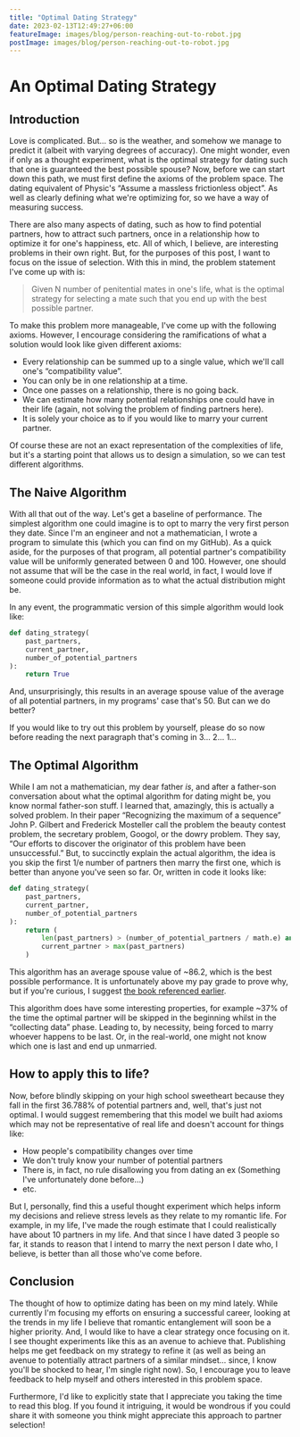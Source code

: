```yaml
---
title: "Optimal Dating Strategy"
date: 2023-02-13T12:49:27+06:00
featureImage: images/blog/person-reaching-out-to-robot.jpg
postImage: images/blog/person-reaching-out-to-robot.jpg
---
```

# An Optimal Dating Strategy

## Introduction
Love is complicated. But… so is the weather, and somehow we manage to predict it (albeit with varying degrees of accuracy).  One might wonder, even if only as a thought experiment, what is the optimal strategy for dating such that one is guaranteed the best possible spouse?  Now, before we can start down this path, we must first define the axioms of the problem space.  The dating equivalent of Physic's “Assume a massless frictionless object”.   As well as clearly defining what we're optimizing for, so we have a way of measuring success.

There are also many aspects of dating, such as how to find potential partners, how to attract such partners, once in a relationship how to optimize it for one's happiness, etc.  All of which, I believe, are interesting problems in their own right.  But, for the purposes of this post, I want to focus on the issue of selection.  With this in mind, the problem statement I've come up with is:

> Given N number of penitential mates in one's life, what is the optimal strategy for selecting a mate such that you end up with the best possible partner.

To make this problem more manageable, I've come up with the following axioms.  However, I encourage considering the ramifications of what a solution would look like given different axioms:

* Every relationship can be summed up to a single value, which we'll call one's “compatibility value”.
* You can only be in one relationship at a time.
* Once one passes on a relationship, there is no going back.
* We can estimate how many potential relationships one could have in their life (again, not solving the problem of finding partners here).
* It is solely your choice as to if you would like to marry your current partner.

Of course these are not an exact representation of the complexities of life, but it's a starting point that allows us to design a simulation, so we can test different algorithms.

## The Naive Algorithm
With all that out of the way.  Let's get a baseline of performance.  The simplest algorithm one could imagine is to opt to marry the very first person they date.  Since I'm an engineer and not a mathematician, I wrote a program to simulate this (which you can find on my GitHub).  As a quick aside, for the purposes of that program, all potential partner's compatibility value will be uniformly generated between 0 and 100. However, one should not assume that will be the case in the real world, in fact, I would love if someone could provide information as to what the actual distribution might be.

In any event, the programmatic version of this simple algorithm would look like:

```python
def dating_strategy(
    past_partners,
    current_partner,
    number_of_potential_partners
):
    return True
```

And, unsurprisingly, this results in an average spouse value of the average of all potential partners, in my programs' case that's 50.  But can we do better?

If you would like to try out this problem by yourself, please do so now before reading the next paragraph that's coming in 3… 2… 1…

## The Optimal Algorithm
While I am not a mathematician, my dear father _is_, and after a father-son conversation about what the optimal algorithm for dating might be, you know normal father-son stuff.  I learned that, amazingly, this is actually a solved problem.  In their paper “Recognizing the maximum of a sequence” John P. Gilbert and Frederick Mosteller call the problem the beauty contest problem, the secretary problem, Googol, or the dowry problem. They say, “Our efforts to discover the originator of this problem have been unsuccessful.”  But, to succinctly explain the actual algorithm, the idea is you skip the first 1/e number of partners then marry the first one, which is better than anyone you've seen so far.  Or, written in code it looks like:

```python
def dating_strategy(
    past_partners,
    current_partner,
    number_of_potential_partners
):
    return (
        len(past_partners) > (number_of_potential_partners / math.e) and
        current_partner > max(past_partners)
    )
```

This algorithm has an average spouse value of ~86.2, which is the best possible performance.  It is unfortunately above my pay grade to prove why, but if you're curious, I suggest [the book referenced earlier](https://books.google.com/books?id=dcgUsrsaZRYC).

This algorithm does have some interesting properties, for example ~37% of the time the optimal partner will be skipped in the beginning whilst in the “collecting data” phase.  Leading to, by necessity, being forced to marry whoever happens to be last.  Or, in the real-world, one might not know which one is last and end up unmarried.

## How to apply this to life?
Now, before blindly skipping on your high school sweetheart because they fall in the first 36.788% of potential partners and, well, that's just not optimal.  I would suggest remembering that this model we built had axioms which may not be representative of real life and doesn't account for things like:

* How people's compatibility changes over time
* We don't truly know your number of potential partners
* There is, in fact, no rule disallowing you from dating an ex (Something I've unfortunately done before…)
* etc.

But I, personally, find this a useful thought experiment which helps inform my decisions and relieve stress levels as they relate to my romantic life.  For example, in my life, I've made the rough estimate that I could realistically have about 10 partners in my life.  And that since I have dated 3 people so far, it stands to reason that I intend to marry the next person I date who, I believe, is better than all those who've come before.

## Conclusion
The thought of how to optimize dating has been on my mind lately.  While currently I'm focusing my efforts on ensuring a successful career, looking at the trends in my life I believe that romantic entanglement will soon be a higher priority.  And, I would like to have a clear strategy once focusing on it.  I see thought experiments like this as an avenue to achieve that.  Publishing helps me get feedback on my strategy to refine it (as well as being an avenue to potentially attract partners of a similar mindset… since, I know you'll be shocked to hear, I'm single right now).  So, I encourage you to leave feedback to help myself and others interested in this problem space.

Furthermore, I'd like to explicitly state that I appreciate you taking the time to read this blog.  If you found it intriguing, it would be wondrous if you could share it with someone you think might appreciate this approach to partner selection!

